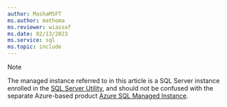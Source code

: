 ```yaml
---
author: MashaMSFT
ms.author: mathoma
ms.reviewer: wiassaf
ms.date: 02/13/2023
ms.service: sql
ms.topic: include
---
```

> [!NOTE]
> The managed instance referred to in this article is a SQL Server instance enrolled in the [SQL Server Utility](../relational-databases/manage/enroll-an-instance-of-sql-server-sql-server-utility.md), and should not be confused with the separate Azure-based product [Azure SQL Managed Instance](/azure/azure-sql/managed-instance/sql-managed-instance-paas-overview). 
